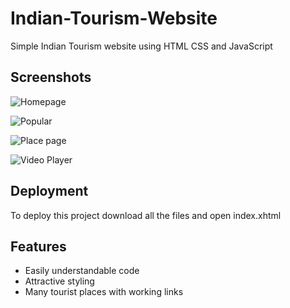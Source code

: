 
# Indian-Tourism-Website
Simple Indian Tourism website using HTML CSS and JavaScript


## Screenshots

![Homepage](https://github.com/SaiKiranMatta/Indian-Tourism-Website/assets/98962380/93c967d5-30fe-40bb-a178-994727d53616)

![Popular](https://github.com/SaiKiranMatta/Indian-Tourism-Website/assets/98962380/c9dd0021-b9d0-42e3-8478-cae566fac183)

![Place page](https://github.com/SaiKiranMatta/Indian-Tourism-Website/assets/98962380/820083cd-5332-40df-92c0-12b2a63325e1)

![Video Player](https://github.com/SaiKiranMatta/Indian-Tourism-Website/assets/98962380/3c8d64d2-a775-45fb-bca4-646cb8628f59)
## Deployment

To deploy this project download all the files and open index.xhtml




## Features

- Easily understandable code
- Attractive styling
- Many tourist places with working links



